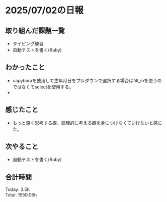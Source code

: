 # 2025/07/02の日報
## 取り組んだ課題一覧
* タイピング練習
* 自動テストを書く(Ruby)
## わかったこと 
* capybaraを使用して生年月日をプルダウンで選択する場合はfill_inを使うのではなくてselectを使用する。
* 
## 感じたこと
* もっと深く思考する癖、論理的に考える癖を身につけなくていけないと感じた。
## 次やること
* 自動テストを書く(Ruby)
##  合計時間 
Today: 3.5h<br>
Total: 1559.05h
